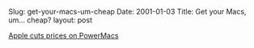 Slug: get-your-macs-um-cheap
Date: 2001-01-03
Title: Get your Macs, um... cheap?
layout: post

<a href="http://macweek.zdnet.com/2000/12/31/0102prices.html">Apple cuts prices on PowerMacs</a>

